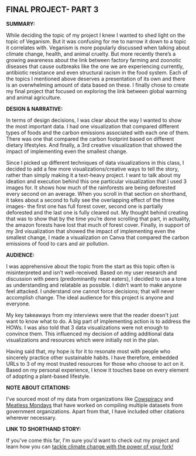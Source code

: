 
**FINAL PROJECT- PART 3**
----

**SUMMARY:**

While deciding the topic of my project I knew I wanted to shed light on the topic of Veganism. But it was confusing for me to narrow it down to a topic it correlates with. Veganism is more popularly discussed when talking about climate change, health, and animal cruelty. But more recently there’s a growing awareness about the link between factory farming and zoonotic diseases that cause outbreaks like the one we are experiencing currently, antibiotic resistance and even structural racism in the food system. Each of the topics I mentioned above deserves a presentation of its own and there is an overwhelming amount of data based on these. I finally chose to create my final project that focused on exploring the link between global warming and animal agriculture. 


**DESIGN & NARRATIVE:**

In terms of design decisions, I was clear about the way I wanted to show the most important data. I had one visualization that compared different types of foods and the carbon emissions associated with each one of them. There was one that compared the carbon footprint based on different dietary lifestyles. And finally, a 3rd creative visualization that showed the impact of implementing even the smallest change.

Since I picked up different techniques of data visualizations in this class, I decided to add a few more visualizations/creative ways to tell the story, rather than simply making it a text-heavy project. I want to talk about my ideation and execution behind this one particular visualization that I used 3 images for. It shows how much of the rainforests are being deforested every second on an average. When you scroll in that section on shorthand, it takes about a second to fully see the overlapping effect of the three images- the first one has full forest cover, second one is partially deforested and the last one is fully cleared out.  My thought behind creating that was to show that by the time you’re done scrolling that part, in actuality, the amazon forests have lost that much of forest cover. Finally, in support of my 3rd visualization that showed the impact of implementing even the smallest change, I made a visualization on Canva that compared the carbon emissions of food to cars and air pollution. 


**AUDIENCE:**

I was apprehensive about the topic from the start as this topic often is misinterpreted and isn’t well-received. Based on my user research and discussion with peers (predominantly meat eaters), I decided to use a tone as understanding and relatable as possible. I didn’t want to make anyone feel attacked. I understand one cannot force decisions; that will never accomplish change.  The ideal audience for this project is anyone and everyone.

My key takeaways from my interviews were that the reader doesn't just want to know what to do. A big part of implementing action is to address the HOWs. I was also told that 3 data visualizations were not enough to convince them. This influenced my decision of adding additional data visualizations and resources which were initially not in the plan.

Having said that, my hope is for it to resonate most with people who sincerely practice other sustainable habits. I have therefore, embedded URLs to 3 of my most trusted resources for those who choose to act on it. Based on my personal experience, I know it touches base on every element of adopting a plant-based lifestyle.


**NOTE ABOUT CITATIONS:**

I've sourced most of my data from organizations like [Cowspiracy](cowspiracy.com) and [Meatless Mondays](https://www.mondaycampaigns.org/meatless-monday) that have worked on compiling multiple datasets from government organizations. Apart from that, I have included other citations wherever necessary. 


**LINK TO SHORTHAND STORY:**

If you've come this far, I'm sure you'd want to check out my project and learn how you can [tackle climate change with the power of your fork!](https://carnegiemellon.shorthandstories.com/tackle-climate-change/index.html)
